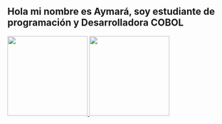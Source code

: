 ## Hola mi nombre es Aymará, soy estudiante de programación y Desarrolladora COBOL

<div align="inline">
  <a href="https://github.com/afusdeveloper">
  <img height="180em" src="https://github-readme-stats.vercel.app/api?username=afusdeveloper&show_icons=true&theme=buefy&include_all_commits=true&count_private=true"/>
  <img height="180em" src="https://github-readme-stats.vercel.app/api/top-langs/?username=afusdeveloper&layout=compact&langs_count=7&theme=buefy"/>
</div>
